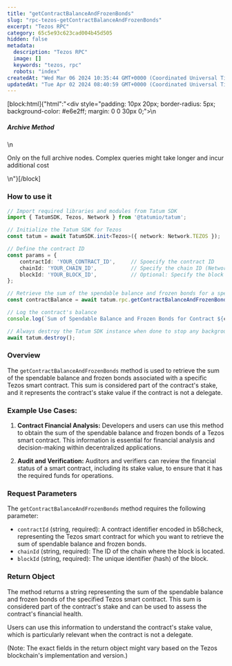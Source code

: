 ```yaml
---
title: "getContractBalanceAndFrozenBonds"
slug: "rpc-tezos-getContractBalanceAndFrozenBonds"
excerpt: "Tezos RPC"
category: 65c5e93c623cad004b45d505
hidden: false
metadata: 
  description: "Tezos RPC"
  image: []
  keywords: "tezos, rpc"
  robots: "index"
createdAt: "Wed Mar 06 2024 10:35:44 GMT+0000 (Coordinated Universal Time)"
updatedAt: "Tue Apr 02 2024 08:40:59 GMT+0000 (Coordinated Universal Time)"
---
```

[block:html]{"html":"<div style=\"padding: 10px 20px; border-radius: 5px; background-color: #e6e2ff; margin: 0 0 30px 0;\">\n  <h5>Archive Method</h5>\n  <p>Only on the full archive nodes. Complex queries might take longer and incur additional cost</p>\n</div>"}[/block]

### How to use it

```typescript
// Import required libraries and modules from Tatum SDK
import { TatumSDK, Tezos, Network } from '@tatumio/tatum';

// Initialize the Tatum SDK for Tezos
const tatum = await TatumSDK.init<Tezos>({ network: Network.TEZOS });

// Define the contract ID
const params = { 
    contractId: 'YOUR_CONTRACT_ID',     // Spoecify the contract ID
    chainId: 'YOUR_CHAIN_ID',           // Specify the chain ID (Network identifier)
    blockId: 'YOUR_BLOCK_ID',           // Optional: Specify the block ID
};

// Retrieve the sum of the spendable balance and frozen bonds for a specific Tezos smart contract
const contractBalance = await tatum.rpc.getContractBalanceAndFrozenBonds(params);

// Log the contract's balance
console.log(`Sum of Spendable Balance and Frozen Bonds for Contract ${contractId.contractId}:`, contractBalance);

// Always destroy the Tatum SDK instance when done to stop any background processes
await tatum.destroy();
```

### Overview

The `getContractBalanceAndFrozenBonds` method is used to retrieve the sum of the spendable balance and frozen bonds associated with a specific Tezos smart contract. This sum is considered part of the contract's stake, and it represents the contract's stake value if the contract is not a delegate.

### Example Use Cases:

1. **Contract Financial Analysis:** Developers and users can use this method to obtain the sum of the spendable balance and frozen bonds of a Tezos smart contract. This information is essential for financial analysis and decision-making within decentralized applications.

2. **Audit and Verification:** Auditors and verifiers can review the financial status of a smart contract, including its stake value, to ensure that it has the required funds for operations.

### Request Parameters

The `getContractBalanceAndFrozenBonds` method requires the following parameter:

- `contractId` (string, required): A contract identifier encoded in b58check, representing the Tezos smart contract for which you want to retrieve the sum of spendable balance and frozen bonds.
- `chainId` (string, required): The ID of the chain where the block is located.
- `blockId` (string, required): The unique identifier (hash) of the block.

### Return Object

The method returns a string representing the sum of the spendable balance and frozen bonds of the specified Tezos smart contract. This sum is considered part of the contract's stake and can be used to assess the contract's financial health.

Users can use this information to understand the contract's stake value, which is particularly relevant when the contract is not a delegate.

(Note: The exact fields in the return object might vary based on the Tezos blockchain's implementation and version.)